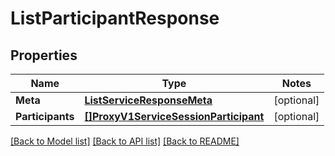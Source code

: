 # ListParticipantResponse

## Properties
Name | Type | Notes
------------ | ------------- | -------------
**Meta** | [**ListServiceResponseMeta**](ListServiceResponse_meta.md) | [optional] 
**Participants** | [**[]ProxyV1ServiceSessionParticipant**](proxy.v1.service.session.participant.md) | [optional] 

[[Back to Model list]](../README.md#documentation-for-models) [[Back to API list]](../README.md#documentation-for-api-endpoints) [[Back to README]](../README.md)


